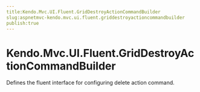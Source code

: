 ```yaml
---
title:Kendo.Mvc.UI.Fluent.GridDestroyActionCommandBuilder
slug:aspnetmvc-kendo.mvc.ui.fluent.griddestroyactioncommandbuilder
publish:true
---
```


# Kendo.Mvc.UI.Fluent.GridDestroyActionCommandBuilder

Defines the fluent interface for configuring delete action command.